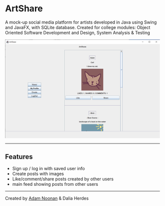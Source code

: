 # ArtShare

A mock-up social media platform for artists developed in Java using Swing and JavaFX, with SQLite database.
Created for college modules: Object Oriented Software Development and Design, System Analysis & Testing

![screenshot](./media/screenshot.png)

---

## Features

- Sign up / log in with saved user info
- Create posts with images
- Like/comment/share posts created by other users
- main feed showing posts from other users

---

Created by [Adam Noonan](https://github.com/FloppaDev4000)  & Dalia Herdes
